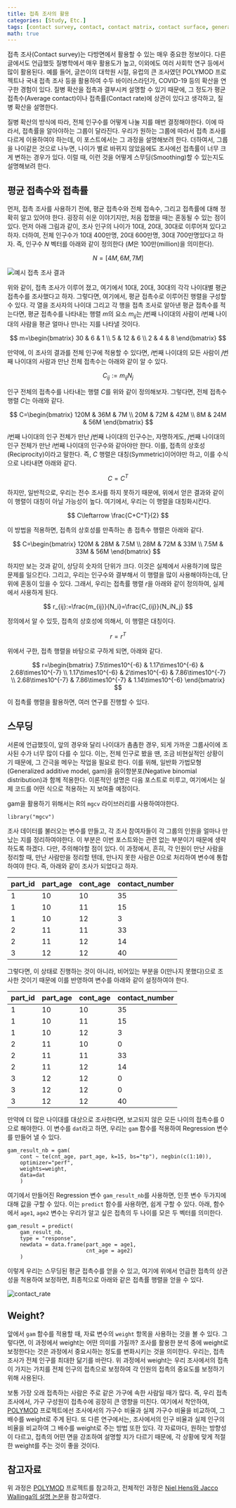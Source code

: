 ```yaml
---
title: 접촉 조사의 활용
categories: [Study, Etc.]
tags: [contact survey, contact, contact matrix, contact surface, generalized additive model, gam]
math: true
---
```

접촉 조사(Contact survey)는 다방면에서 활용할 수 있는 매우 중요한 정보이다. 다른 글에서도 언급했듯 질병학에서 매우 활용도가 높고, 이외에도 여러 사회학 연구 등에서 많이 활용된다. 예를 들어, 글쓴이의 대학원 시절, 유럽의 큰 조사였던 POLYMOD 프로젝트나 국내 접촉 조사 등을 활용하여 수두 바이러스라던가, COVID-19 등의 확산을 연구한 경험이 있다. 질병 확산을 접촉과 결부시켜 설명할 수 있기 때문에, 그 정도가 평균 접촉수(Average contact)이나 접촉률(Contact rate)에 상관이 있다고 생각하고, 질병 확산을 설명한다.

질병 확산의 방식에 따라, 전체 인구수를 어떻게 나눌 지를 매번 결정해야한다. 이에 따라서, 접촉률을 알아야하는 그룹이 달라진다. 우리가 원하는 그룹에 따라서 접촉 조사를 다르게 이용하여야 하는데, 이 포스트에서는 그 과정을 설명해보려 한다. 더하여서, 그룹을 나이같은 것으로 나누면, 나이가 별로 바뀌지 않았음에도 조사에선 접촉률이 너무 크게 변하는 경우가 있다. 이럴 때, 이런 것을 어떻게 스무딩(Smoothing)할 수 있는지도 설명해보려 한다.

## 평균 접촉수와 접촉률
먼저, 접촉 조사를 사용하기 전에, 평균 접촉수와 전체 접속수, 그리고 접촉률에 대해 정확히 알고 있어야 한다. 굉장히 쉬운 이야기지만, 처음 접했을 때는 혼동될 수 있는 점이 있다. 먼저 아래 그림과 같이, 조사 인구의 나이가 10대, 20대, 30대로 이루어져 있다고 하자. 더하여, 전체 인구수가 10대 400만명, 20대 600만명, 30대 700만명있다고 하자. 즉, 인구수 $N$ 벡터를 아래와 같이 정의한다 ($M$은 100만(million)을 의미한다).

$$
N=[4M, 6M, 7M]
$$

![예시 접촉 조사 결과](_posts/src/post6/example_data.png)

위와 같이, 접촉 조사가 이루어 졌고, 여기에서 10대, 20대, 30대의 각각 나이대별 평균 접촉수를 조사했다고 하자. 그렇다면, 여기에서, 평균 접촉수로 이루어진 행렬을 구성할 수 있다. 각 열을 조사자의 나이대 그리고 각 행을 접촉 조사로 알아낸 평균 접촉수를 적는다면, 평균 접촉수를 나타내는 행렬 $m$의 요소 $m_{ij}$는 $j$번째 나이대의 사람이 $i$번째 나이대의 사람을 평균 얼마나 만나는 지를 나타낼 것이다.

$$
m=\begin{bmatrix}
 30 & 6 & 1 \\
 5 & 12 & 6 \\
 2 & 4 & 8
\end{bmatrix}
$$

만약에, 이 조사의 결과를 전체 인구에 적용할 수 있다면, $i$번째 나이대의 모든 사람이 $j$번째 나이대의 사람과 만난 전체 접촉수는 아래와 같이 알 수 있다. 

$$
C_{ij}:=m_{ij}N_j
$$

인구 전체의 접촉수를 나타내는 행렬 $C$를 위와 같이 정의해보자. 그렇다면, 전체 접촉수 행렬 $C$는 아래와 같다. 

$$
C=\begin{bmatrix}
 120M & 36M & 7M \\
 20M & 72M & 42M \\
 8M & 24M & 56M
\end{bmatrix}
$$

$i$번째 나이대의 인구 전체가 만난 $j$번째 나이대의 인구수는, 자명하게도, $j$번째 나이대의 인구 전체가 만난 $i$번째 나이대의 인구수와 같아야만 한다. 이를, 접촉의 상호성(Reciprocity)이라고 말한다. 즉, $C$ 행렬은 대칭(Symmetric)이어야만 하고, 이를 수식으로 나타내면 아래와 같다.

$$
C=C^T
$$

하지만, 일반적으로, 우리는 전수 조사를 하지 못하기 때문에, 위에서 얻은 결과와 같이 이 행렬이 대칭이 아닐 가능성이 높다. 여기에서, 우리는 이 행렬을 대칭화시킨다. 

$$
C\leftarrow \frac{C+C^T}{2}
$$

이 방법을 적용하면, 접촉의 상호성를 만족하는 총 접촉수 행렬은 아래와 같다.

$$
C=\begin{bmatrix}
 120M & 28M & 7.5M \\
 28M & 72M & 33M \\
 7.5M & 33M & 56M
\end{bmatrix}
$$

하지만 보는 것과 같이, 상당히 숫자의 단위가 크다. 이것은 실제에서 사용하기에 많은 문제를 일으킨다. 그리고, 우리는 인구수와 결부해서 이 행렬을 많이 사용해야하는데, 단위에 혼동이 있을 수 있다. 그래서, 우리는 접촉률 행렬 $r$을 아래와 같이 정의하여, 실제에서 사용하게 된다.

$$
r_{ij}:=\frac{m_{ij}}{N_i}=\frac{C_{ij}}{N_iN_j}
$$

정의에서 알 수 있듯, 접촉의 상호성에 의해서, 이 행렬은 대칭이다.

$$
r=r^T
$$

위에서 구한, 접촉 행렬을 바탕으로 구하게 되면, 아래와 같다.

$$
r=\begin{bmatrix}
 7.5\times10^{-6} & 1.17\times10^{-6} & 2.68\times10^{-7} \\
 1.17\times10^{-6} & 2\times10^{-6} & 7.86\times10^{-7} \\
 2.68\times10^{-7} & 7.86\times10^{-7} & 1.14\times10^{-6}
\end{bmatrix}
$$

이 접촉률 행렬을 활용하면, 여러 연구를 진행할 수 있다.

## 스무딩
서론에 언급했듯이, 앞의 경우와 달리 나이대가 촘촘한 경우, 되게 가까운 그룹사이에 조사된 수가 너무 많이 다를 수 있다. 이는, 전체 인구로 봤을 땐, 조금 비현실적인 상황이기 때문에, 그 간극을 메우는 작업을 필요로 한다. 이를 위해, 일반화 가법모형(Generalized additive model, gam)을 음이항분포(Negative binomial distribution)과 함께 적용한다. 이론적인 설명은 다음 포스트로 미루고, 여기에서는 실제 코드를 어떤 식으로 적용하는 지 보여줄 예정이다.

gam을 활용하기 위해서는 R의 `mgcv` 라이브러리를 사용하여야한다.

```{r}
library("mgcv")
```

조사 데이터를 불러오는 변수를 만들고, 각 조사 참여자들이 각 그룹의 인원을 얼마나 만났는 지를 정리하여야한다. 이 부분은 이번 포스트와는 관련 없는 부분이기 때문에 생략하도록 하겠다. 다만, 주의해야할 점이 있다. 이 과정에서, 흔히, 각 인원이 만난 사람을 정리할 때, 만난 사람만을 정리할 텐데, 만나지 못한 사람은 0으로 처리하여 변수에 통합하여야 한다. 즉, 아래와 같이 조사가 되었다고 하자.

| part_id | part_age | cont_age | contact_number |
| ------- | -------- | -------- | -------------- |
| 1       | 10       | 10       | 35             |
| 1       | 10       | 11       | 15             |
| 1       | 10       | 12       | 3              |
| 2       | 11       | 11       | 33             |
| 2       | 11       | 12       | 14             |
| 3       | 12       | 12       | 40             |

그렇다면, 이 상태로 진행하는 것이 아니라, 비어있는 부분을 0(만나지 못했다)으로 조사한 것이기 때문에 이를 반영하여 변수를 아래와 같이 설정하여야 한다.

| part_id | part_age | cont_age | contact_number |
| ------- | -------- | -------- | -------------- |
| 1       | 10       | 10       | 35             |
| 1       | 10       | 11       | 15             |
| 1       | 10       | 12       | 3              |
| 2       | 11       | 10       | 0              |
| 2       | 11       | 11       | 33             |
| 2       | 11       | 12       | 14             |
| 3       | 12       | 12       | 0              |
| 3       | 12       | 12       | 0              |
| 3       | 12       | 12       | 40             |

만약에 더 많은 나이대를 대상으로 조사한다면, 보고되지 않은 모든 나이의 접촉수를 0으로 해야한다. 이 변수를 `dat`라고 하면, 우리는 `gam` 함수를 적용하여 Regression 변수를 만들어 낼 수 있다.

```{r}
gam_result_nb = gam(
    cont ~ te(cnt_age, part_age, k=15, bs="tp"), negbin(c(1:10)),
    optimizer="perf",
    weights=weight,
    data=dat
    )
```

여기에서 만들어진 Regression 변수 `gam_result_nb`를 사용하면, 인풋 변수 두가지에 대해 값을 구할 수 있다. 이는 `predict` 함수를 사용하면, 쉽게 구할 수 있다. 아래, 함수에서 `age1`, `age2` 변수는 우리가 알고 싶은 접촉의 두 나이를 모은 두 벡터를 의미한다.

```{r}
gam_result = predict(
    gam_result_nb,
    type = "response", 
    newdata = data.frame(part_age = age1,
                         cnt_age = age2)
    )
```

이렇게 우리는 스무딩된 평균 접촉수를 얻을 수 있고, 여기에 위에서 언급한 접촉의 상관성을 적용하여 보정하면, 최종적으로 아래와 같은 접촉률 행렬을 얻을 수 있다.

![contact_rate](_posts/src/post6/contact_rate_example.png)

## Weight?
앞에서 `gam` 함수를 적용할 때, 자료 변수의 `weight` 항목을 사용하는 것을 볼 수 있다. 그렇다면, 이 과정에서 weight는 어떤 의미를 가질까? 조사를 활용한 분석 중에 weight로 보정한다는 것은 과정에서 중요시하는 정도를 변화시키는 것을 의미한다. 우리는, 접촉 조사가 전체 인구를 최대한 닮기를 바란다. 위 과정에서 weight는 우리 조사에서의 접촉이 가지는 가치를 전체 인구의 접촉으로 보정하여 각 인원의 접촉의 중요도를 보정하기 위해 사용된다.

보통 가장 오래 접촉하는 사람은 주로 같은 가구에 속한 사람일 때가 많다. 즉, 우리 접촉 조사에서, 가구 구성원이 접촉수에 굉장히 큰 영향을 미친다. 여기에서 착안하여, [POLYMOD](https://journals.plos.org/plosmedicine/article?id=10.1371/journal.pmed.0050074) 프로젝트에선 조사에서의 가구수 비율과 실제 가구수 비율을 비교하여, 그 배수를 weight로 주게 된다. 또 다른 연구에서는, 조사에서의 인구 비율과 실제 인구의 비율을 비교하여 그 배수를 weight로 주는 방법 또한 있다. 각 자료마다, 원하는 방향성이 다르고, 접촉의 어떤 면을 강조하여 설명할 지가 다르기 때문에, 각 상황에 맞게 적절한 weight를 주는 것이 좋을 것이다. 

## 참고자료

위 과정은 [POLYMOD](https://journals.plos.org/plosmedicine/article?id=10.1371/journal.pmed.0050074) 프로젝트를 참고하고, 전체적인 과정은 [Niel Hens와 Jacco Wallinga의 설명 논문](https://onlinelibrary.wiley.com/doi/10.1002/9781118445112.stat07883)을 참고하였다. 
